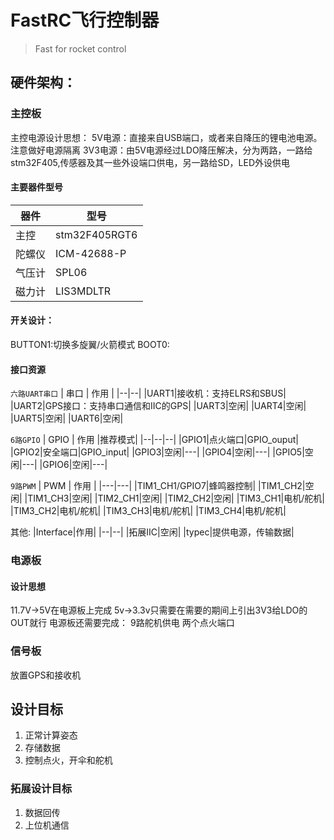 # FastRC飞行控制器
> Fast for rocket control
## 硬件架构：
### 主控板
主控电源设计思想：
5V电源：直接来自USB端口，或者来自降压的锂电池电源。注意做好电源隔离
3V3电源：由5V电源经过LDO降压解决，分为两路，一路给stm32F405,传感器及其一些外设端口供电，另一路给SD，LED外设供电

#### 主要器件型号
|器件|型号|
|----|----|
|主控|stm32F405RGT6|
|陀螺仪|ICM-42688-P|
|气压计|SPL06|
|磁力计|LIS3MDLTR|
#### 开关设计：
BUTTON1:切换多旋翼/火箭模式
BOOT0:
#### 接口资源
`六路UART串口`
|  串口  |  作用  |
|--|--|
|UART1|接收机：支持ELRS和SBUS|
|UART2|GPS接口：支持串口通信和IIC的GPS|
|UART3|空闲|
|UART4|空闲|
|UART5|空闲|
|UART6|空闲|

`6路GPIO`
|  GPIO  |  作用  |推荐模式|
|--|--|--|
|GPIO1|点火端口|GPIO_ouput|
|GPIO2|安全端口|GPIO_input|
|GPIO3|空闲|---|
|GPIO4|空闲|---|
|GPIO5|空闲|---|
|GPIO6|空闲|---|

`9路PWM`
| PWM | 作用 |
|---|---|
|TIM1_CH1/GPIO7|蜂鸣器控制|
|TIM1_CH2|空闲|
|TIM1_CH3|空闲|
|TIM2_CH1|空闲|
|TIM2_CH2|空闲|
|TIM3_CH1|电机/舵机|
|TIM3_CH2|电机/舵机|
|TIM3_CH3|电机/舵机|
|TIM3_CH4|电机/舵机|

其他:
|Interface|作用|
|--|--|
|拓展IIC|空闲|
|typec|提供电源，传输数据|

### 电源板
#### 设计思想
11.7V->5V在电源板上完成
5v->3.3v只需要在需要的期间上引出3V3给LDO的OUT就行
电源板还需要完成：
9路舵机供电
两个点火端口
### 信号板
放置GPS和接收机

## 设计目标
1. 正常计算姿态
2. 存储数据
3. 控制点火，开伞和舵机
### 拓展设计目标
1. 数据回传
2. 上位机通信

